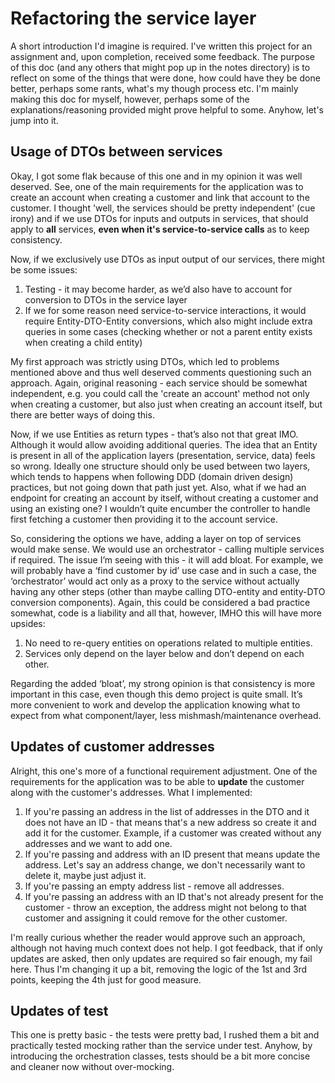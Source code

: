 # **Refactoring the service layer**

A short introduction I'd imagine is required. I've written this project for an assignment and, upon completion, received some feedback. The purpose of this doc (and any others that might pop up
in the notes directory) is to reflect on some of the things that were done, how could have they be done better, perhaps some rants, what's my though process etc. I'm mainly making this doc for myself,
however, perhaps some of the explanations/reasoning provided might prove helpful to some. Anyhow, let's jump into it.

## **Usage of DTOs between services**

Okay, I got some flak because of this one and in my opinion it was well deserved. See, one of the main requirements for the application
was to create an account when creating a customer and link that account to the customer. I thought 'well, the services should be pretty independent' (cue irony) and if we use DTOs for inputs and outputs
in services, that should apply to **all** services, **even when it's service-to-service calls** as to keep consistency.

Now, if we exclusively use DTOs as input output of our services, there might be some issues:
1. Testing - it may become harder, as we’d also have to account for conversion to DTOs in the service layer
2. If we for some reason need service-to-service interactions, it would require Entity-DTO-Entity conversions, which also might include extra queries in some cases (checking whether or not a parent entity exists when creating a child entity)
   
My first approach was strictly using DTOs, which led to problems mentioned above and thus well deserved comments questioning such an approach. Again, original reasoning - each service should be somewhat independent, e.g. you could call the 'create an account' method not only when creating a customer, but also just when creating an account itself, but there are better ways of doing this. 

Now, if we use Entities as return types - that’s also not that great IMO. Although it would allow avoiding additional queries. The idea that an Entity is present in all of the application layers (presentation, service, data) feels so wrong. Ideally one structure should only be used between two layers, which tends to happens when following DDD (domain driven design) practices, but not going down that path just yet. Also, what if we had an endpoint for creating an account by itself, without creating a customer and using an existing one? I wouldn’t quite encumber the controller to handle first fetching a customer then providing it to the account service.

So, considering the options we have, adding a layer on top of services would make sense. We would use an orchestrator - calling multiple services if required. The issue I’m seeing with this - it will add bloat. For example, we will probably have a ‘find customer by id’ use case and in such a case, the ‘orchestrator’ would act only as a proxy to the service without actually having any other steps (other than maybe calling DTO-entity and entity-DTO conversion components). Again, this could be considered a bad practice somewhat, code is a liability and all that, however, IMHO this will have more upsides:
1. No need to re-query entities on operations related to multiple entities.
2. Services only depend on the layer below and don’t depend on each other.
   
Regarding the added ‘bloat’, my strong opinion is that consistency is more important in this case, even though this demo project is quite small. It’s more convenient to work and develop the application knowing what to expect from what component/layer, less mishmash/maintenance overhead.

## **Updates of customer addresses**

Alright, this one's more of a functional requirement adjustment. One of the requirements for the application
was to be able to **update** the customer along with the customer's addresses. What I implemented:

1) If you're passing an address in the list of addresses in the DTO and it does not have an ID - that means that's a new address so create it and add it for the customer. Example, if a customer was created without any addresses and we want to add one.
2) If you're passing and address with an ID present that means update the address. Let's say an address change, we don't necessarily want to delete it, maybe just adjust it.
3) If you're passing an empty address list - remove all addresses.
4) If you're passing an address with an ID that's not already present for the customer - throw an exception, the address might not belong to that customer and assigning it could remove for the other customer.

I'm really curious whether the reader would approve such an approach, although not having much context does not help. I got feedback, that if only updates are asked, then only updates are required so fair enough, my fail here. Thus I'm changing it up a bit,
removing the logic of the 1st and 3rd points, keeping the 4th just for good measure.

## **Updates of test**

This one is pretty basic - the tests were pretty bad, I rushed them a bit
and practically tested mocking rather than the service under test. Anyhow, by introducing
the orchestration classes, tests should be a bit more concise and cleaner now without over-mocking. 